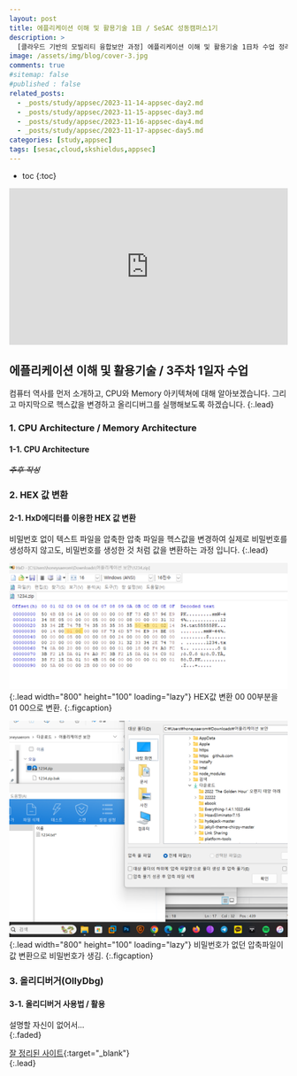 ```yaml
---
layout: post
title: 에플리케이션 이해 및 활용기술 1日 / SeSAC 성동캠퍼스1기
description: >
  [클라우드 기반의 모빌리티 융합보안 과정] 에플리케이션 이해 및 활용기술 1日차 수업 정리한 내용입니다. 컴퓨터의 역사와 CPU 아키텍처, 올리디버그 등을 알아보겠습니다.
image: /assets/img/blog/cover-3.jpg
comments: true
#sitemap: false
#published : false
related_posts:
  - _posts/study/appsec/2023-11-14-appsec-day2.md
  - _posts/study/appsec/2023-11-15-appsec-day3.md
  - _posts/study/appsec/2023-11-16-appsec-day4.md
  - _posts/study/appsec/2023-11-17-appsec-day5.md  
categories: [study,appsec]
tags: [sesac,cloud,skshieldus,appsec]
---
```

* toc
{:toc}

<style>.embed-container { position: relative; padding-bottom: 56.25%; height: 0; overflow: hidden; max-width: 100%; } .embed-container iframe, .embed-container object, .embed-container embed { position: absolute; top: 0; left: 0; width: 100%; height: 100%; }</style><div class='embed-container'><iframe src='https://www.youtube.com/embed/svXlsnzTli0' frameborder='0' allowfullscreen></iframe></div>

## 에플리케이션 이해 및 활용기술 / 3주차 1일자 수업

컴퓨터 역사를 먼저 소개하고, CPU와 Memory 아키텍쳐에 대해 알아보겠습니다. 그리고 마지막으로 헥스값을 변경하고 올리디버그를 실행해보도록 하겠습니다.
{:.lead}

### 1. CPU Architecture / Memory Architecture

#### 1-1. CPU Architecture

~~*추후 작성*~~

### 2. HEX 값 변환

#### 2-1. HxD에디터를 이용한 HEX 값 변환

비밀번호 없이 텍스트 파일을 압축한 압축 파일을 헥스값을 변경하여 실제로 비밀번호를 생성하지 않고도, 비밀번호를 생성한 것 처럼 값을 변환하는 과정 입니다.
{:.lead} 

![appsec-1.png](/assets/img/docs/appsec/appsec-1.png){:.lead width="800" height="100" loading="lazy"}
HEX값 변환 00 00부분을 01 00으로 변환.
{:.figcaption}

![appsec-2.png](/assets/img/docs/appsec/appsec-2.png){:.lead width="800" height="100" loading="lazy"}
비밀번호가 없던 압축파일이 값 변환으로 비밀번호가 생김.
{:.figcaption}

### 3. 올리디버거(OllyDbg)

#### 3-1. 올리디버거 사용법 / 활용

설명할 자신이 없어서...<br>
{:.faded}

[잘 정리된 사이트](https://warning0.tistory.com/entry/SeSAC-%EC%84%B1%EB%8F%99%EC%BA%A0%ED%8D%BC%EC%8A%A4-1%EA%B8%B0-%EC%95%A0%ED%94%8C%EB%A6%AC%EC%BC%80%EC%9D%B4%EC%85%98-%EC%9D%B4%ED%95%B4-%EB%B0%8F-%ED%99%9C%EC%9A%A9%EA%B8%B0%EC%88%A0){:target="_blank"}<br>
{:.lead}
